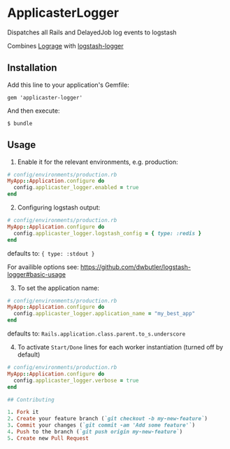 # ApplicasterLogger

Dispatches all Rails and DelayedJob log events to logstash

Combines [Lograge](https://github.com/roidrage/lograge) with [logstash-logger](https://github.com/dwbutler/logstash-logger)

## Installation

Add this line to your application's Gemfile:

    gem 'applicaster-logger'

And then execute:

    $ bundle

## Usage

1. Enable it for the relevant environments, e.g. production:

  ```ruby
  # config/environments/production.rb
  MyApp::Application.configure do
    config.applicaster_logger.enabled = true
  end
  ```

2. Configuring logstash output:

  ```ruby
  # config/environments/production.rb
  MyApp::Application.configure do
    config.applicaster_logger.logstash_config = { type: :redis }
  end
  ```
  defaults to: `{ type: :stdout }`

  For availible options see: https://github.com/dwbutler/logstash-logger#basic-usage

3. To set the application name:

  ```ruby
  # config/environments/production.rb
  MyApp::Application.configure do
    config.applicaster_logger.application_name = "my_best_app"
  end
  ```
  defaults to: `Rails.application.class.parent.to_s.underscore`

4. To activate `Start/Done` lines for each worker instantiation (turned off by default)
  ```ruby
  # config/environments/production.rb
  MyApp::Application.configure do
    config.applicaster_logger.verbose = true
  end

## Contributing

1. Fork it
2. Create your feature branch (`git checkout -b my-new-feature`)
3. Commit your changes (`git commit -am 'Add some feature'`)
4. Push to the branch (`git push origin my-new-feature`)
5. Create new Pull Request
